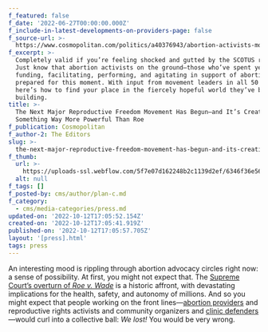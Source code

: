 ```yaml
---
f_featured: false
f_date: '2022-06-27T00:00:00.000Z'
f_include-in-latest-developments-on-providers-page: false
f_source-url: >-
  https://www.cosmopolitan.com/politics/a40376943/abortion-activists-movement-after-roe/
f_excerpt: >-
  Completely valid if you’re feeling shocked and gutted by the SCOTUS ruling.
  Just know that abortion activists on the ground—those who’ve spent years
  funding, facilitating, performing, and agitating in support of abortion—have
  prepared for this moment. With input from movement leaders in all 50 states,
  here’s how to find your place in the fiercely hopeful world they’ve been
  building.
title: >-
  The Next Major Reproductive Freedom Movement Has Begun—and It’s Creating
  Something Way More Powerful Than Roe
f_publication: Cosmopolitan
f_author-2: The Editors
slug: >-
  the-next-major-reproductive-freedom-movement-has-begun-and-its-creating-something-way-more-powerful-than-roe
f_thumb:
  url: >-
    https://uploads-ssl.webflow.com/5f7e07d162248b2c1139d2ef/6346f36e5661b0b834e3c33c_cosmo1.png
  alt: null
f_tags: []
f_posted-by: cms/author/plan-c.md
f_category:
  - cms/media-categories/press.md
updated-on: '2022-10-12T17:05:52.154Z'
created-on: '2022-10-12T17:05:41.919Z'
published-on: '2022-10-12T17:05:57.705Z'
layout: '[press].html'
tags: press
---
```


An interesting mood is rippling through abortion advocacy circles right now: a sense of possibility. At first, you might not expect that. The [Supreme Court’s overturn of _Roe v. Wade_](https://www.cosmopolitan.com/politics/a40274187/supreme-court-overturns-roe-v-wade/) is a historic affront, with devastating implications for the health, safety, and autonomy of millions. And so you might expect that people working on the front lines—[abortion providers](https://www.cosmopolitan.com/politics/a37787777/abortion-doctor-texas-sb-8/) and reproductive rights activists and community organizers and [clinic defenders](https://www.cosmopolitan.com/politics/a26357018/abortion-clinic-escort/)—would curl into a collective ball: _We lost!_ You would be very wrong.
